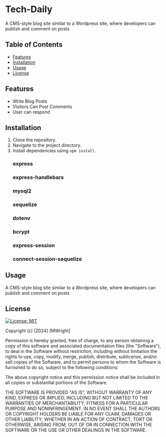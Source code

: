 # Tech-Daily
A CMS-style blog site similar to a Wordpress site, where developers can publish and comment on posts  

## Table of Contents

- [Features](#features)
- [Installation](#installation)
- [Usage](#usage)
- [License](#license)

## Features

- Write Blog Posts
- Visitors Can Post Comments
- User can respond 

## Installation

1. Clone the repository.
2. Navigate to the project directory.
3. Install dependencies using `npm install`.
   ### express
   ### express-handlebars
   ### mysql2
   ### sequelize 
   ### dotenv 
   ### bcrypt
   ### express-session
   ### connect-session-sequelize

   
## Usage

A CMS-style blog site similar to a Wordpress site, where developers can publish and comment on posts  



## License

[![License: MIT](https://img.shields.io/badge/License-MIT-yellow.svg)](https://opensource.org/licenses/MIT)

Copyright (c) [2024] [MWright]

Permission is hereby granted, free of charge, to any person obtaining a copy
of this software and associated documentation files (the "Software"), to deal
in the Software without restriction, including without limitation the rights
to use, copy, modify, merge, publish, distribute, sublicense, and/or sell
copies of the Software, and to permit persons to whom the Software is
furnished to do so, subject to the following conditions:

The above copyright notice and this permission notice shall be included in all
copies or substantial portions of the Software.

THE SOFTWARE IS PROVIDED "AS IS", WITHOUT WARRANTY OF ANY KIND, EXPRESS OR
IMPLIED, INCLUDING BUT NOT LIMITED TO THE WARRANTIES OF MERCHANTABILITY,
FITNESS FOR A PARTICULAR PURPOSE AND NONINFRINGEMENT. IN NO EVENT SHALL THE
AUTHORS OR COPYRIGHT HOLDERS BE LIABLE FOR ANY CLAIM, DAMAGES OR OTHER
LIABILITY, WHETHER IN AN ACTION OF CONTRACT, TORT OR OTHERWISE, ARISING FROM,
OUT OF OR IN CONNECTION WITH THE SOFTWARE OR THE USE OR OTHER DEALINGS IN THE
SOFTWARE.
